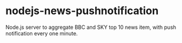 nodejs-news-pushnotification
============================

Node.js server to aggregate BBC and SKY top 10 news item, with push notification every one minute.

